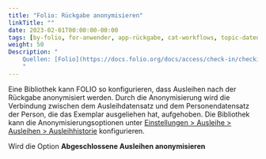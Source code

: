 ```yaml
---
title: "Folio: Rückgabe anonymisieren"
linkTitle: ""
date: 2023-02-01T00:00:00-00:00
tags: [by-folio, for-anwender, app-rückgabe, cat-workflows, topic-datenschutz]
weight: 50
Description: "
    Quellen: [Folio](https://docs.folio.org/docs/access/check-in/checkin/#checking-in-and-backdating-an-item) & [GBV](https://info.gbv.de/pages/viewpage.action?pageId=843317315)
    "
---
```


Eine Bibliothek kann FOLIO so konfigurieren, dass Ausleihen nach der Rückgabe anonymisiert werden. Durch die Anonymisierung wird die Verbindung zwischen dem Ausleihdatensatz und dem Personendatensatz der Person, die das Exemplar ausgeliehen hat, aufgehoben. Die Bibliothek kann die Anonymisierungsoptionen unter [Einstellungen > Ausleihe > Ausleihen > Ausleihhistorie](https://info.gbv.de/display/FOLIOGBVEXTERN/Einstellungen+%28Ausleihe%29%3A+Ausleihhistorie) konfigurieren.

Wird die Option **Abgeschlossene Ausleihen anonymisieren**
